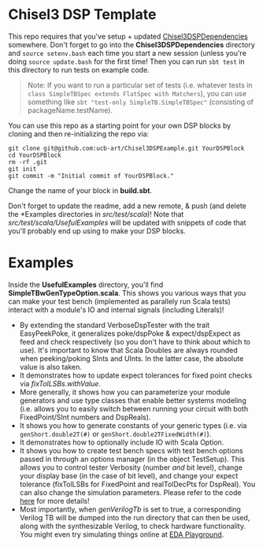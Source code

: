 Chisel3 DSP Template
===================

This repo requires that you've setup + updated [Chisel3DSPDependencies](https://github.com/ucb-art/Chisel3DSPDependencies/blob/master/README.md) somewhere. Don't forget to go into the **Chisel3DSPDependencies** directory and `source setenv.bash` each time you start a new session (unless you're doing `source update.bash` for the first time! Then you can run `sbt test` in this directory to run tests on example code. 

> Note: If you want to run a particular set of tests (i.e. whatever tests in `class SimpleTBSpec extends FlatSpec with Matchers`), you can use something like `sbt "test-only SimpleTB.SimpleTBSpec"` (consisting of packageName.testName). 

You can use this repo as a starting point for your own DSP blocks by cloning and then re-initializing the repo via:

```
git clone git@github.com:ucb-art/Chisel3DSPExample.git YourDSPBlock
cd YourDSPBlock
rm -rf .git
git init
git commit -m "Initial commit of YourDSPBlock."
```

Change the name of your block in **build.sbt**.

Don't forget to update the readme, add a new remote, & push (and delete the *Examples directories in *src/test/scala*)! Note that *src/test/scala/UsefulExamples* will be updated with snippets of code that you'll probably end up using to make your DSP blocks. 

Examples
===================

Inside the **UsefulExamples** directory, you'll find **SimpleTBwGenTypeOption.scala**. This shows you various ways that you can make your test bench (implemented as parallely run Scala tests) interact with a module's IO and internal signals (including Literals)! 

* By extending the standard VerboseDspTester with the trait EasyPeekPoke, it generalizes poke/dspPoke & expect/dspExpect as feed and check respectively (so you don't have to think about which to use). It's important to know that Scala Doubles are always rounded when peeking/poking SInts and UInts. In the latter case, the absolute value is also taken. 
* It demonstrates how to update expect tolerances for fixed point checks via *fixTolLSBs.withValue*. 
* More generally, it shows how you can parameterize your module generators and use type classes that enable better systems modeling (i.e. allows you to easily switch between running your circuit with both FixedPoint/SInt numbers and DspReals).
* It shows you how to generate constants of your generic types (i.e. via `genShort.double2T(#)` or `genShort.double2TFixedWidth(#)`).
* It demonstrates how to optionally include IO with Scala Option.
* It shows you how to create test bench specs with test bench options passed in through an options manager (in the object TestSetup). This allows you to control tester Verbosity (number *and* bit level), change your display base (in the case of bit level), and change your expect tolerance (fixTolLSBs for FixedPoint and realTolDecPts for DspReal). You can also change the simulation parameters. Please refer to the code [here](https://github.com/ucb-bar/dsptools/blob/master/src/main/scala/dsptools/VerboseDspTesterOptions.scala) for more details!
* Most importantly, when *genVerilogTb* is set to true, a corresponding Verilog TB will be dumped into the run directory that can then be used, along with the synthesizable Verilog, to check hardware functionality. You might even try simulating things online at [EDA Playground](https://www.edaplayground.com).